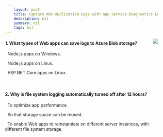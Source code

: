 ```yaml
---
    layout: post
    title: Capture Web Application Logs with App Service Diagnostics Logging - Enable and configure App Service application logging
    description: nil
    summary: nil
    tags: nil
---
```



 <a target="_blank" href="https://docs.microsoft.com/en-us/learn/modules/capture-application-logs-app-service/2-enable-and-configure-app-service-application-logging/"><i class="fas fa-external-link-alt"></i> </a>
 <img align="right" src="https://docs.microsoft.com/en-us/learn/achievements/capture-application-logs-app-service.svg">
####  1. What types of Web apps can save logs to Azure Blob storage?


<i class='fas fa-check-square' style='color: Dodgerblue;'></i> &nbsp;&nbsp;Node.js apps on Windows.

<i class='far fa-square'></i> &nbsp;&nbsp;Node.js apps on Linux.

<i class='far fa-square'></i> &nbsp;&nbsp;ASP.NET Core apps on Linux.
<br />
<br />
<br />

####  2. Why is file system logging automatically turned off after 12 hours?


<i class='fas fa-check-square' style='color: Dodgerblue;'></i> &nbsp;&nbsp;To optimize app performance.

<i class='far fa-square'></i> &nbsp;&nbsp;So that storage space can be reused.

<i class='far fa-square'></i> &nbsp;&nbsp;To enable Web apps to reinstantiate on different server instances, with different file system storage.
<br />
<br />
<br />
